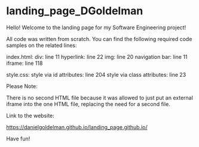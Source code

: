 # landing_page_DGoldelman

Hello! Welcome to the landing page for my Software Engineering project! 

All code was written from scratch. You can find the following required code samples on the related lines:

index.html:
  div: line 11
  hyperlink: line 22
  img: line 20
  navigation bar: line 11
  iframe: line 118
  
style.css:
  style via id attributes: line 204
  style via class attributes: line 23
  
Please Note: 

There is no second HTML file because it was allowed to just put an external iframe into the one HTML file, replacing the need for a second file.

Link to the website: 

https://danielgoldelman.github.io/landing_page.github.io/

Have fun!
